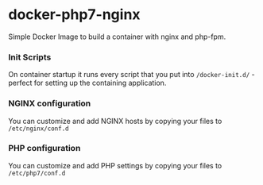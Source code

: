 # docker-php7-nginx

Simple Docker Image to build a container with nginx and php-fpm.

### Init Scripts
On container startup it runs every script that you put into ``/docker-init.d/`` - perfect for setting up the containing application.

### NGINX configuration
You can customize and add NGINX hosts by copying your files to ``/etc/nginx/conf.d``

### PHP configuration
You can customize and add PHP settings by copying your files to ``/etc/php7/conf.d``
